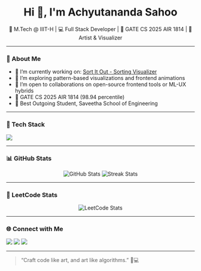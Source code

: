 <h1 align="center">Hi 👋, I'm Achyutananda Sahoo</h1>
<p align="center">
  🚀 M.Tech @ IIIT-H | 💻 Full Stack Developer | 🎯 GATE CS 2025 AIR 1814 | 🎨 Artist & Visualizer
</p>

---

### 🧠 About Me
- 🔭 I’m currently working on: [Sort It Out - Sorting Visualizer](https://sort-it-out-v4.netlify.app)
- 🌱 I’m exploring pattern-based visualizations and frontend animations
- 👯 I’m open to collaborations on open-source frontend tools or ML-UX hybrids
- 🎯 GATE CS 2025 AIR 1814 (98.94 percentile)
- 🥇 Best Outgoing Student, Saveetha School of Engineering

---

### 🧰 Tech Stack
<p align="left">
  <img src="https://skillicons.dev/icons?i=cpp,python,js,react,html,css,bootstrap,mui,git,github,figma,photoshop,vscode" />
</p>

---

### 📊 GitHub Stats

<div align="center">
  <img src="https://github-readme-stats.vercel.app/api?username=Sahoo-Achyutananda&show_icons=true&theme=radical" alt="GitHub Stats" />
  <img src="https://github-readme-streak-stats.herokuapp.com?user=Sahoo-Achyutananda&theme=radical" alt="Streak Stats"/>
</div>

---

### 🧮 LeetCode Stats

<p align="center">
  <img src="https://leetcard.jacoblin.cool/SahooAchyutananda?theme=unicorn" alt="LeetCode Stats" />
</p>

---

### 🌐 Connect with Me
<p align="left">
  <a href="mailto:sahoo.official.work@gmail.com"><img src="https://img.shields.io/badge/Gmail-D14836?style=for-the-badge&logo=gmail&logoColor=white"/></a>
  <a href="https://linkedin.com/in/achyutananda-sahoo"><img src="https://img.shields.io/badge/LinkedIn-blue?style=for-the-badge&logo=linkedin&logoColor=white"/></a>
  <a href="https://iamsahoo.netlify.app"><img src="https://img.shields.io/badge/Portfolio-0078D4?style=for-the-badge&logo=vercel&logoColor=white"/></a>
</p>

---

> “Craft code like art, and art like algorithms.” 🎨💻
